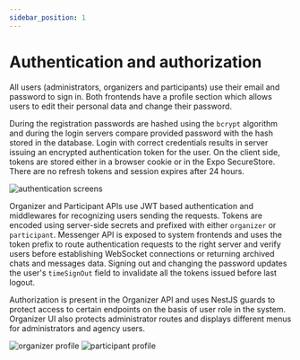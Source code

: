 ```yaml
---
sidebar_position: 1
---
```


# Authentication and authorization

All users (administrators, organizers and participants) use their email and password to sign in. Both frontends have a
profile section which allows users to edit their personal data and change their password.

During the registration passwords are hashed using the `bcrypt` algorithm and during the login servers compare
provided password with the hash stored in the database. Login with correct credentials results in server issuing an
encrypted authentication token for the user. On the client side, tokens are stored either in a browser cookie or in the
Expo SecureStore. There are no refresh tokens and session expires after 24 hours.

![authentication screens](/screens/authentication.png)

Organizer and Participant APIs use JWT based authentication and middlewares for recognizing users sending the requests.
Tokens are encoded using server-side secrets and prefixed with either `organizer` or `participant`.
Messenger API is exposed to system frontends and uses the token prefix to route authentication requests to the right
server and verify users before establishing WebSocket connections or returning archived chats and messages data. Signing
out and changing the password updates the user's `timeSignOut` field to invalidate all the tokens issued before
last logout.

Authorization is present in the Organizer API and uses NestJS guards to protect access to certain endpoints on the basis
of user role in the system. Organizer UI also protects administrator routes and displays different menus for
administrators and agency users.

![organizer profile](/screens/organizer_profile.png)
![participant profile](/screens/participant_profile.png)